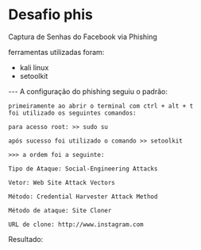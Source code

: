 # Desafio phis
 
Captura de Senhas do Facebook via Phishing

ferramentas utilizadas foram:

- kali linux
- setoolkit


--- A configuração do phishing seguiu o padrão:

    primeiramente ao abrir o terminal com ctrl + alt + t
    foi utilizado os seguintes comandos:

    para acesso root: >> sudo su

    após sucesso foi utilizado o comando >> setoolkit

    >>> a ordem foi a seguinte:

    Tipo de Ataque: Social-Engineering Attacks

    Vetor: Web Site Attack Vectors

    Método: Credential Harvester Attack Method 

    Método de ataque: Site Cloner

    URL de clone: http://www.instagram.com


Resultado: 